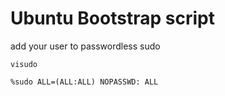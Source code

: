 # Ubuntu Bootstrap script

add your user to passwordless sudo

    visudo

    %sudo ALL=(ALL:ALL) NOPASSWD: ALL

